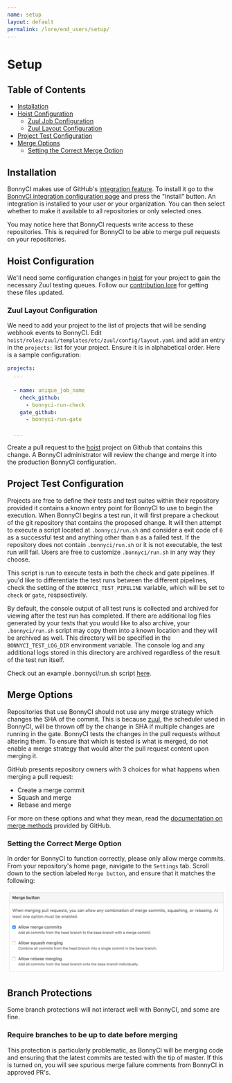 ```yaml
---
name: setup
layout: default
permalink: /lore/end_users/setup/
---
```


# Setup

## Table of Contents

* [Installation](#installation)
* [Hoist Configuration](#hoist-configuration)
  * [Zuul Job Configuration](#zuul-job-configuration)
  * [Zuul Layout Configuration](#zuul-layour-configuration)
* [Project Test Configuration](#project-test-configuration)
* [Merge Options](#merge-options)
  * [Setting the Correct Merge Option](#setting-the-correct-merge-option)

## Installation

BonnyCI makes use of GitHub's [integration feature](https://developer.github.com/early-access/integrations/).
To install it go to the [BonnyCI integration configuration page](https://github.com/integration/bonnyci) and press the "Install" button.
An integration is installed to your user or your organization. You can then select whether to make it available to all repositories or only selected ones.

You may notice here that BonnyCI requests write access to these repositories. This is required for BonnyCI to be able to merge pull requests on your repositories.

## Hoist Configuration

We'll need some configuration changes in [hoist](https://github.com/BonnyCI/hoist) for your project to gain the necessary Zuul testing queues. Follow our [contribution lore](https://github.com/BonnyCI/lore/tree/master/developers/contributing) for getting these files updated.

### Zuul Layout Configuration

We need to add your project to the list of projects that will be sending webhook events to BonnyCI. Edit `hoist/roles/zuul/templates/etc/zuul/config/layout.yaml` and add an entry in the `projects:` list for your project. Ensure it is in alphabetical order. Here is a sample configuration:

```YAML
projects:
  ...

  - name: unique_job_name
    check_github:
      - bonnyci-run-check
    gate_github:
      - bonnyci-run-gate

  ...
```

Create a pull request to the [hoist](https://github.com/BonnyCI/hoist) project on Github that contains this change.  A BonnyCI administrator will review the change and merge it into the production BonnyCI configuration.

## Project Test Configuration

Projects are free to define their tests and test suites within their
repository provided it contains a known entry point for BonnyCI
to use to begin the execution.  When BonnyCI begins a test run, it
will first prepare a checkout of the git repository that contains the
proposed change.  It will then attempt to execute a script located at
``.bonnyci/run.sh`` and consider a exit code of ``0`` as a successful
test and anything other than ``0`` as a failed test.  If the repository
does not contain ``.bonnyci/run.sh`` or it is not executable, the test
run will fail. Users are free to customize ``.bonnyci/run.sh`` in any
way they choose.

This script is run to execute tests in both the check and gate pipelines.  If you'd like to differentiate the test runs between the different pipelines, check the setting of the ``BONNYCI_TEST_PIPELINE`` variable, which will be set to ``check`` or ``gate``, respsectively.

By default, the console output of all test runs is collected and archived for viewing after the test run has completed.  If there are additional log files generated by your tests that you would like to also archive, your ``.bonnyci/run.sh`` script may copy them into a known location and they will be archived as well.  This directory will be specified in the ``BONNYCI_TEST_LOG_DIR`` environment variable.  The console log and any additional logs stored in this directory are archived regardless of the result of the test run itself.

Check out an example .bonnyci/run.sh script [here](examples/example_bonnyci_run.md).

## Merge Options

Repositories that use BonnyCI should not use any merge strategy which changes the SHA of the commit. This is because [zuul](https://github.com/openstack-infra/zuul), the scheduler used in BonnyCI, will be thrown off by the change in SHA if multiple changes are running in the gate. BonnyCI tests the changes in the pull requests without altering them. To ensure that which is tested is what is merged, do not enable a merge strategy that would alter the pull request content upon merging it.

GitHub presents repository owners with 3 choices for what happens when merging a pull request:

* Create a merge commit
* Squash and merge
* Rebase and merge

For more on these options and what they mean, read the [documentation on merge methods](https://help.github.com/articles/about-merge-methods-on-github/) provided by GitHub.

### Setting the Correct Merge Option

In order for BonnyCI to function correctly, please only allow merge commits. From your repository's home page, navigate to the `Settings` tab. Scroll down to the section labeled `Merge button`, and ensure that it matches the following:

![Correct Merge Button Configuration](../../misc/images/mergebutton.png)

## Branch Protections

Some branch protections will not interact well with BonnyCI, and some are fine.

### Require branches to be up to date before merging

This protection is particularly problematic, as BonnyCI will be merging
code and ensuring that the latest commits are tested with the tip
of master. If this is turned on, you will see spurious merge failure
comments from BonnyCI in approved PR's.

